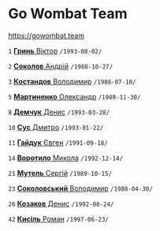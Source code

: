 # Go Wombat Team

https://gowombat.team

`1` [**Гринь** Вiктор](/players/gryn.viktor.19930802.jpg) `/1993-08-02/`

`2` [**Соколов** Андрiй](/players/sokolov.andriy.19881027.jpg) `/1988-10-27/`

`3` [**Костандов** Володимир](/players/kostandov.volodymyr.19880710.jpg) `/1988-07-10/`

`5` [**Мартиненко** Олександр](/players/martynenko.oleksandr.19891130.jpg) `/1989-11-30/`

`8` [**Демчук** Денис](/players/demchuk.denys.19930328.jpg) `/1993-03-28/`

`10` [**Сус** Дмитро](/players/sus.dmytro.19930122.jpg) `/1993-01-22/`

`11` [**Гайдук** Євген](/players/gaiduk.yevgen.19910918.jpg) `/1991-09-18/`

`14` [**Воротило** Микола](/players/vorotylo.mykola.19921214.jpg) `/1992-12-14/`

`21` [**Мутель** Сергiй](/players/mutel.serhii.19891015.jpg) `/1989-10-15/`

`23` [**Соколовський** Володимир](/players/sokolovskii.volodymyr.19880430.jpg) `/1988-04-30/`

`26` [**Козаков** Денис](/players/kozakov.denys.19920824.jpg) `/1992-08-24/`

`42` [**Кисiль** Роман](/players/kysil.roman.19970623.jpg) `/1997-06-23/`
